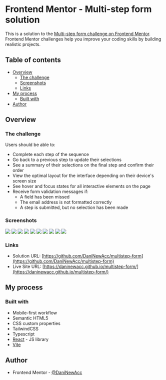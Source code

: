 # Frontend Mentor - Multi-step form solution

This is a solution to the [Multi-step form challenge on Frontend Mentor](https://www.frontendmentor.io/challenges/multistep-form-YVAnSdqQBJ). Frontend Mentor challenges help you improve your coding skills by building realistic projects. 

## Table of contents

- [Overview](#overview)
  - [The challenge](#the-challenge)
  - [Screenshots](#screenshot)
  - [Links](#links)
- [My process](#my-process)
  - [Built with](#built-with)
- [Author](#author)

## Overview

### The challenge

Users should be able to:

- Complete each step of the sequence
- Go back to a previous step to update their selections
- See a summary of their selections on the final step and confirm their order
- View the optimal layout for the interface depending on their device's screen size
- See hover and focus states for all interactive elements on the page
- Receive form validation messages if:
  - A field has been missed
  - The email address is not formatted correctly
  - A step is submitted, but no selection has been made

### Screenshots

![](./screenshots/desktop-design-1.PNG)
![](./screenshots/desktop-design-2.PNG)
![](./screenshots/desktop-design-3.PNG)
![](./screenshots/desktop-design-4.PNG)
![](./screenshots/desktop-design-5.PNG)
![](./screenshots/mobile-design-1.PNG)
![](./screenshots/mobile-design-2.PNG)
![](./screenshots/mobile-design-3.PNG)
![](./screenshots/mobile-design-4.PNG)
![](./screenshots/mobile-design-5.PNG)

### Links

- Solution URL: [https://github.com/DaniNewAcc/multistep-form](https://github.com/DaniNewAcc/multistep-form)
- Live Site URL: [https://daninewacc.github.io/multistep-form/](https://daninewacc.github.io/multistep-form/)

## My process

### Built with

- Mobile-first workflow
- Semantic HTML5
- CSS custom properties
- TailwindCSS
- Typescript
- [React](https://reactjs.org/) - JS library
- [Vite](https://vitejs.dev/)

## Author

- Frontend Mentor - [@DaniNewAcc](https://www.frontendmentor.io/profile/DaniNewAcc)
